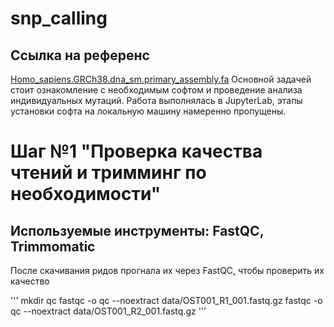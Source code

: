 # snp_calling
## Ссылка на референс 
[Homo_sapiens.GRCh38.dna_sm.primary_assembly.fa](https://ftp.ensembl.org/pub/release-112/fasta/homo_sapiens/dna/Homo_sapiens.GRCh38.dna_sm.primary_assembly.fa.gz)
Основной задачей стоит ознакомление с необходимым софтом и проведение анализа индивидуальных мутаций. Работа выполнялась в JupyterLab, этапы установки софта на локальную машину намеренно пропущены. 

# Шаг №1 "Проверка качества чтений и тримминг по необходимости"
## Используемые инструменты: FastQC, Trimmomatic 

После скачивания ридов прогнала их через FastQC, чтобы проверить их качество 

'''
mkdir qc 
fastqc -o qc --noextract data/OST001_R1_001.fastq.gz
fastqc -o qc --noextract data/OST001_R2_001.fastq.gz
'''
